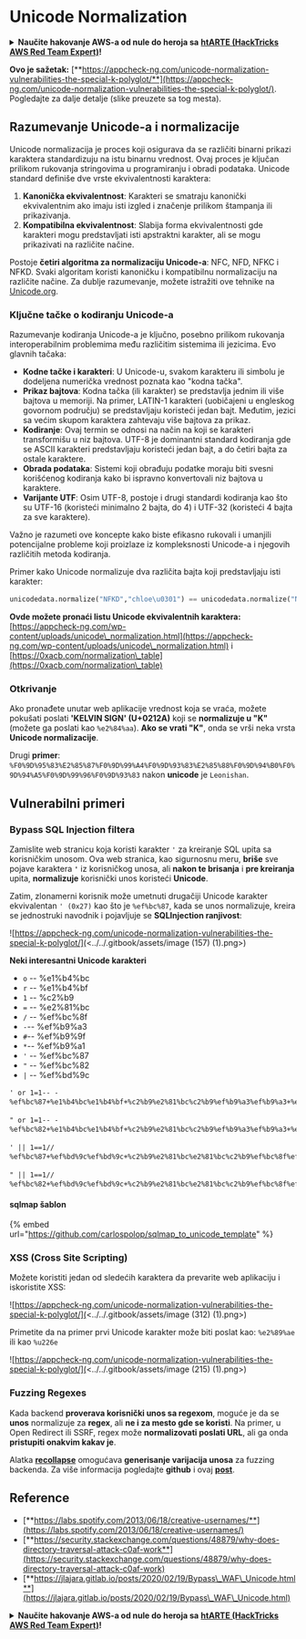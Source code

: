 # Unicode Normalization

<details>

<summary><strong>Naučite hakovanje AWS-a od nule do heroja sa</strong> <a href="https://training.hacktricks.xyz/courses/arte"><strong>htARTE (HackTricks AWS Red Team Expert)</strong></a><strong>!</strong></summary>

Drugi načini podrške HackTricks-u:

* Ako želite da vidite **vašu kompaniju reklamiranu na HackTricks-u** ili **preuzmete HackTricks u PDF formatu** proverite [**SUBSCRIPTION PLANS**](https://github.com/sponsors/carlospolop)!
* Nabavite [**zvanični PEASS & HackTricks swag**](https://peass.creator-spring.com)
* Otkrijte [**The PEASS Family**](https://opensea.io/collection/the-peass-family), našu kolekciju ekskluzivnih [**NFT-ova**](https://opensea.io/collection/the-peass-family)
* **Pridružite se** 💬 [**Discord grupi**](https://discord.gg/hRep4RUj7f) ili [**telegram grupi**](https://t.me/peass) ili nas **pratite** na **Twitter-u** 🐦 [**@carlospolopm**](https://twitter.com/hacktricks\_live)**.**
* **Podelite svoje hakovanje trikove slanjem PR-ova na** [**HackTricks**](https://github.com/carlospolop/hacktricks) i [**HackTricks Cloud**](https://github.com/carlospolop/hacktricks-cloud) github repozitorijume.

</details>

**Ovo je sažetak:** [**https://appcheck-ng.com/unicode-normalization-vulnerabilities-the-special-k-polyglot/**](https://appcheck-ng.com/unicode-normalization-vulnerabilities-the-special-k-polyglot/). Pogledajte za dalje detalje (slike preuzete sa tog mesta).

## Razumevanje Unicode-a i normalizacije

Unicode normalizacija je proces koji osigurava da se različiti binarni prikazi karaktera standardizuju na istu binarnu vrednost. Ovaj proces je ključan prilikom rukovanja stringovima u programiranju i obradi podataka. Unicode standard definiše dve vrste ekvivalentnosti karaktera:

1. **Kanonička ekvivalentnost**: Karakteri se smatraju kanonički ekvivalentnim ako imaju isti izgled i značenje prilikom štampanja ili prikazivanja.
2. **Kompatibilna ekvivalentnost**: Slabija forma ekvivalentnosti gde karakteri mogu predstavljati isti apstraktni karakter, ali se mogu prikazivati na različite načine.

Postoje **četiri algoritma za normalizaciju Unicode-a**: NFC, NFD, NFKC i NFKD. Svaki algoritam koristi kanoničku i kompatibilnu normalizaciju na različite načine. Za dublje razumevanje, možete istražiti ove tehnike na [Unicode.org](https://unicode.org/).

### Ključne tačke o kodiranju Unicode-a

Razumevanje kodiranja Unicode-a je ključno, posebno prilikom rukovanja interoperabilnim problemima među različitim sistemima ili jezicima. Evo glavnih tačaka:

* **Kodne tačke i karakteri**: U Unicode-u, svakom karakteru ili simbolu je dodeljena numerička vrednost poznata kao "kodna tačka".
* **Prikaz bajtova**: Kodna tačka (ili karakter) se predstavlja jednim ili više bajtova u memoriji. Na primer, LATIN-1 karakteri (uobičajeni u engleskog govornom području) se predstavljaju koristeći jedan bajt. Međutim, jezici sa većim skupom karaktera zahtevaju više bajtova za prikaz.
* **Kodiranje**: Ovaj termin se odnosi na način na koji se karakteri transformišu u niz bajtova. UTF-8 je dominantni standard kodiranja gde se ASCII karakteri predstavljaju koristeći jedan bajt, a do četiri bajta za ostale karaktere.
* **Obrada podataka**: Sistemi koji obrađuju podatke moraju biti svesni korišćenog kodiranja kako bi ispravno konvertovali niz bajtova u karaktere.
* **Varijante UTF**: Osim UTF-8, postoje i drugi standardi kodiranja kao što su UTF-16 (koristeći minimalno 2 bajta, do 4) i UTF-32 (koristeći 4 bajta za sve karaktere).

Važno je razumeti ove koncepte kako biste efikasno rukovali i umanjili potencijalne probleme koji proizlaze iz kompleksnosti Unicode-a i njegovih različitih metoda kodiranja.

Primer kako Unicode normalizuje dva različita bajta koji predstavljaju isti karakter:

```python
unicodedata.normalize("NFKD","chloe\u0301") == unicodedata.normalize("NFKD", "chlo\u00e9")
```

**Ovde možete pronaći listu Unicode ekvivalentnih karaktera:** [https://appcheck-ng.com/wp-content/uploads/unicode\_normalization.html](https://appcheck-ng.com/wp-content/uploads/unicode\_normalization.html) i [https://0xacb.com/normalization\_table](https://0xacb.com/normalization\_table)

### Otkrivanje

Ako pronađete unutar web aplikacije vrednost koja se vraća, možete pokušati poslati **'KELVIN SIGN' (U+0212A)** koji se **normalizuje u "K"** (možete ga poslati kao `%e2%84%aa`). **Ako se vrati "K"**, onda se vrši neka vrsta **Unicode normalizacije**.

Drugi **primer**: `%F0%9D%95%83%E2%85%87%F0%9D%99%A4%F0%9D%93%83%E2%85%88%F0%9D%94%B0%F0%9D%94%A5%F0%9D%99%96%F0%9D%93%83` nakon **unicode** je `Leonishan`.

## **Vulnerabilni primeri**

### **Bypass SQL Injection filtera**

Zamislite web stranicu koja koristi karakter `'` za kreiranje SQL upita sa korisničkim unosom. Ova web stranica, kao sigurnosnu meru, **briše** sve pojave karaktera **`'`** iz korisničkog unosa, ali **nakon te brisanja** i **pre kreiranja** upita, **normalizuje** korisnički unos koristeći **Unicode**.

Zatim, zlonamerni korisnik može umetnuti drugačiji Unicode karakter ekvivalentan `' (0x27)` kao što je `%ef%bc%87`, kada se unos normalizuje, kreira se jednostruki navodnik i pojavljuje se **SQLInjection ranjivost**:

![https://appcheck-ng.com/unicode-normalization-vulnerabilities-the-special-k-polyglot/](<../../.gitbook/assets/image (157) (1).png>)

**Neki interesantni Unicode karakteri**

* `o` -- %e1%b4%bc
* `r` -- %e1%b4%bf
* `1` -- %c2%b9
* `=` -- %e2%81%bc
* `/` -- %ef%bc%8f
* `-`-- %ef%b9%a3
* `#`-- %ef%b9%9f
* `*`-- %ef%b9%a1
* `'` -- %ef%bc%87
* `"` -- %ef%bc%82
* `|` -- %ef%bd%9c

```
' or 1=1-- -
%ef%bc%87+%e1%b4%bc%e1%b4%bf+%c2%b9%e2%81%bc%c2%b9%ef%b9%a3%ef%b9%a3+%ef%b9%a3

" or 1=1-- -
%ef%bc%82+%e1%b4%bc%e1%b4%bf+%c2%b9%e2%81%bc%c2%b9%ef%b9%a3%ef%b9%a3+%ef%b9%a3

' || 1==1//
%ef%bc%87+%ef%bd%9c%ef%bd%9c+%c2%b9%e2%81%bc%e2%81%bc%c2%b9%ef%bc%8f%ef%bc%8f

" || 1==1//
%ef%bc%82+%ef%bd%9c%ef%bd%9c+%c2%b9%e2%81%bc%e2%81%bc%c2%b9%ef%bc%8f%ef%bc%8f
```

#### sqlmap šablon

{% embed url="https://github.com/carlospolop/sqlmap_to_unicode_template" %}

### XSS (Cross Site Scripting)

Možete koristiti jedan od sledećih karaktera da prevarite web aplikaciju i iskoristite XSS:

![https://appcheck-ng.com/unicode-normalization-vulnerabilities-the-special-k-polyglot/](<../../.gitbook/assets/image (312) (1).png>)

Primetite da na primer prvi Unicode karakter može biti poslat kao: `%e2%89%ae` ili kao `%u226e`

![https://appcheck-ng.com/unicode-normalization-vulnerabilities-the-special-k-polyglot/](<../../.gitbook/assets/image (215) (1).png>)

### Fuzzing Regexes

Kada backend **proverava korisnički unos sa regexom**, moguće je da se **unos** normalizuje za **regex**, ali **ne i za mesto gde se koristi**. Na primer, u Open Redirect ili SSRF, regex može **normalizovati poslati URL**, ali ga onda **pristupiti onakvim kakav je**.

Alatka [**recollapse**](https://github.com/0xacb/recollapse) omogućava **generisanje varijacija unosa** za fuzzing backenda. Za više informacija pogledajte **github** i ovaj [**post**](https://0xacb.com/2022/11/21/recollapse/).

## Reference

* [**https://labs.spotify.com/2013/06/18/creative-usernames/**](https://labs.spotify.com/2013/06/18/creative-usernames/)
* [**https://security.stackexchange.com/questions/48879/why-does-directory-traversal-attack-c0af-work**](https://security.stackexchange.com/questions/48879/why-does-directory-traversal-attack-c0af-work)
* [**https://jlajara.gitlab.io/posts/2020/02/19/Bypass\_WAF\_Unicode.html**](https://jlajara.gitlab.io/posts/2020/02/19/Bypass\_WAF\_Unicode.html)

<details>

<summary><strong>Naučite hakovanje AWS-a od nule do heroja sa</strong> <a href="https://training.hacktricks.xyz/courses/arte"><strong>htARTE (HackTricks AWS Red Team Expert)</strong></a><strong>!</strong></summary>

Drugi načini da podržite HackTricks:

* Ako želite da vidite **vašu kompaniju reklamiranu u HackTricks-u** ili **preuzmete HackTricks u PDF formatu** proverite [**SUBSCRIPTION PLANS**](https://github.com/sponsors/carlospolop)!
* Nabavite [**zvanični PEASS & HackTricks swag**](https://peass.creator-spring.com)
* Otkrijte [**The PEASS Family**](https://opensea.io/collection/the-peass-family), našu kolekciju ekskluzivnih [**NFT-ova**](https://opensea.io/collection/the-peass-family)
* **Pridružite se** 💬 [**Discord grupi**](https://discord.gg/hRep4RUj7f) ili [**telegram grupi**](https://t.me/peass) ili nas **pratite** na **Twitter-u** 🐦 [**@carlospolopm**](https://twitter.com/hacktricks\_live)**.**
* **Podelite svoje hakovanje trikove slanjem PR-ova na** [**HackTricks**](https://github.com/carlospolop/hacktricks) i [**HackTricks Cloud**](https://github.com/carlospolop/hacktricks-cloud) github repozitorijume.

</details>
